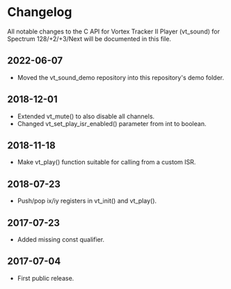 # Changelog

All notable changes to the C API for Vortex Tracker II Player (vt_sound)
for Spectrum 128/+2/+3/Next will be documented in this file.

## 2022-06-07

* Moved the vt_sound_demo repository into this repository's demo folder.

## 2018-12-01

* Extended vt_mute() to also disable all channels.
* Changed vt_set_play_isr_enabled() parameter from int to boolean.

## 2018-11-18

* Make vt_play() function suitable for calling from a custom ISR.

## 2018-07-23

* Push/pop ix/iy registers in vt_init() and vt_play().

## 2017-07-23

* Added missing const qualifier.

## 2017-07-04

* First public release.
